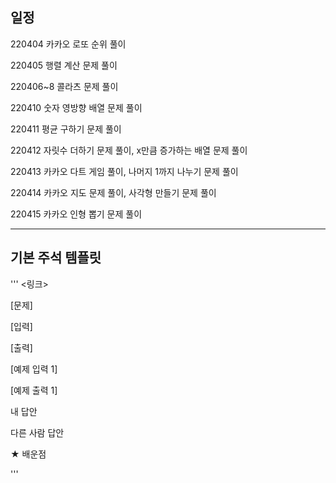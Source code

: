 ## 일정
220404 카카오 로또 순위 풀이

220405 행렬 계산 문제 풀이

220406~8 콜라츠 문제 풀이

220410 숫자 영방향 배열 문제 풀이

220411 평균 구하기 문제 풀이

220412 자릿수 더하기 문제 풀이, x만큼 증가하는 배열 문제 풀이

220413 카카오 다트 게임 풀이, 나머지 1까지 나누기 문제 풀이

220414 카카오 지도 문제 풀이, 사각형 만들기 문제 풀이

220415 카카오 인형 뽑기 문제 풀이


---
## 기본 주석 템플릿

'''
<링크>

[문제]

[입력]

[출력]

[예제 입력 1]

[예제 출력 1]

내 답안

다른 사람 답안

★ 배운점

'''

